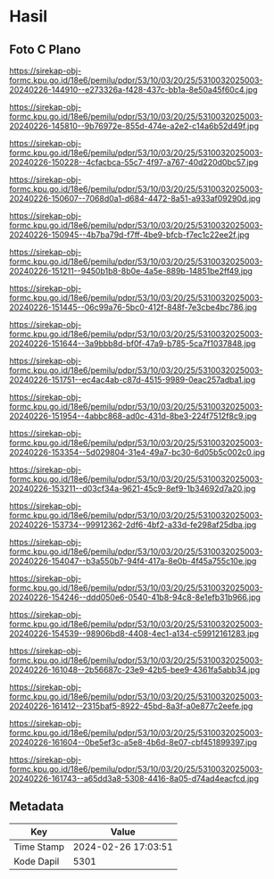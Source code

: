 # Hasil

## Foto C Plano

https://sirekap-obj-formc.kpu.go.id/18e6/pemilu/pdpr/53/10/03/20/25/5310032025003-20240226-144910--e273326a-f428-437c-bb1a-8e50a45f60c4.jpg

https://sirekap-obj-formc.kpu.go.id/18e6/pemilu/pdpr/53/10/03/20/25/5310032025003-20240226-145810--9b76972e-855d-474e-a2e2-c14a6b52d49f.jpg

https://sirekap-obj-formc.kpu.go.id/18e6/pemilu/pdpr/53/10/03/20/25/5310032025003-20240226-150228--4cfacbca-55c7-4f97-a767-40d220d0bc57.jpg

https://sirekap-obj-formc.kpu.go.id/18e6/pemilu/pdpr/53/10/03/20/25/5310032025003-20240226-150607--7068d0a1-d684-4472-8a51-a933af09290d.jpg

https://sirekap-obj-formc.kpu.go.id/18e6/pemilu/pdpr/53/10/03/20/25/5310032025003-20240226-150945--4b7ba79d-f7ff-4be9-bfcb-f7ec1c22ee2f.jpg

https://sirekap-obj-formc.kpu.go.id/18e6/pemilu/pdpr/53/10/03/20/25/5310032025003-20240226-151211--9450b1b8-8b0e-4a5e-889b-14851be2ff49.jpg

https://sirekap-obj-formc.kpu.go.id/18e6/pemilu/pdpr/53/10/03/20/25/5310032025003-20240226-151445--06c99a76-5bc0-412f-848f-7e3cbe4bc786.jpg

https://sirekap-obj-formc.kpu.go.id/18e6/pemilu/pdpr/53/10/03/20/25/5310032025003-20240226-151644--3a9bbb8d-bf0f-47a9-b785-5ca7f1037848.jpg

https://sirekap-obj-formc.kpu.go.id/18e6/pemilu/pdpr/53/10/03/20/25/5310032025003-20240226-151751--ec4ac4ab-c87d-4515-9989-0eac257adba1.jpg

https://sirekap-obj-formc.kpu.go.id/18e6/pemilu/pdpr/53/10/03/20/25/5310032025003-20240226-151954--4abbc868-ad0c-431d-8be3-224f7512f8c9.jpg

https://sirekap-obj-formc.kpu.go.id/18e6/pemilu/pdpr/53/10/03/20/25/5310032025003-20240226-153354--5d029804-31e4-49a7-bc30-6d05b5c002c0.jpg

https://sirekap-obj-formc.kpu.go.id/18e6/pemilu/pdpr/53/10/03/20/25/5310032025003-20240226-153211--d03cf34a-9621-45c9-8ef9-1b34692d7a20.jpg

https://sirekap-obj-formc.kpu.go.id/18e6/pemilu/pdpr/53/10/03/20/25/5310032025003-20240226-153734--99912362-2df6-4bf2-a33d-fe298af25dba.jpg

https://sirekap-obj-formc.kpu.go.id/18e6/pemilu/pdpr/53/10/03/20/25/5310032025003-20240226-154047--b3a550b7-94f4-417a-8e0b-4f45a755c10e.jpg

https://sirekap-obj-formc.kpu.go.id/18e6/pemilu/pdpr/53/10/03/20/25/5310032025003-20240226-154246--ddd050e6-0540-41b8-94c8-8e1efb31b966.jpg

https://sirekap-obj-formc.kpu.go.id/18e6/pemilu/pdpr/53/10/03/20/25/5310032025003-20240226-154539--98906bd8-4408-4ec1-a134-c59912161283.jpg

https://sirekap-obj-formc.kpu.go.id/18e6/pemilu/pdpr/53/10/03/20/25/5310032025003-20240226-161048--2b56687c-23e9-42b5-bee9-4361fa5abb34.jpg

https://sirekap-obj-formc.kpu.go.id/18e6/pemilu/pdpr/53/10/03/20/25/5310032025003-20240226-161412--2315baf5-8922-45bd-8a3f-a0e877c2eefe.jpg

https://sirekap-obj-formc.kpu.go.id/18e6/pemilu/pdpr/53/10/03/20/25/5310032025003-20240226-161604--0be5ef3c-a5e8-4b6d-8e07-cbf451899397.jpg

https://sirekap-obj-formc.kpu.go.id/18e6/pemilu/pdpr/53/10/03/20/25/5310032025003-20240226-161743--a65dd3a8-5308-4416-8a05-d74ad4eacfcd.jpg


## Metadata

| Key        | Value               |
| ---------- | ------------------- |
| Time Stamp | 2024-02-26 17:03:51 |
| Kode Dapil | 5301                |



